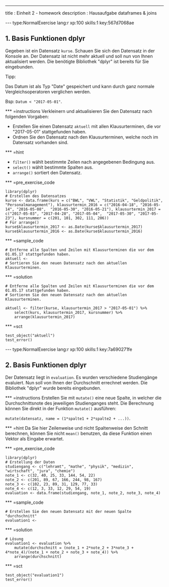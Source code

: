 ---
title       : Einheit 2 - homework
description : Hausaufgabe dataframes & joins

--- type:NormalExercise lang:r xp:100 skills:1 key:567d7068ae
## 1. Basis Funktionen dplyr
Gegeben ist ein Datensatz `kurse`. Schauen Sie sich den Datensatz in der Konsole an. Der Datensatz ist nicht mehr aktuell und soll nun von Ihnen aktualisiert werden. Die benötigte Bibliothek "dplyr" ist bereits für Sie eingebunden.

Tipp: 

Das Datum ist als Typ "Date" gespeichert und kann durch ganz normale Vergleichsoperatoren verglichen werden. 

Bsp: `Datum < "2017-05-01"`.


*** =instructions
Verkleinern und aktualisieren Sie den Datensatz nach folgenden Vorgaben:

- Erstellen Sie einen Datensatz `aktuell` mit allen Klausurterminen, die vor "2017-05-01" stattgefunden haben. 
- Ordnen Sie den Datensatz nach den Klausurterminen, welche noch im Datensatz vorhanden sind.

*** =hint
- `filter()` wählt bestimmte Zeilen nach angegebenen Bedingung aus. 
- `select()` wählt bestimmte Spalten aus.
- `arrange()` sortiert den Datensatz.

*** =pre_exercise_code
```{r}
library(dplyr)
# Erstellen des Datensatzes
kurse <- data.frame(kurs = c("BWL", "VWL", "Statistik", "Geldpolitik", "Personalmanagement"), klausurtermin_2016 = c("2016-04-18", "2016-05-14", "2016-05-08",  "2016-05-30", "2016-05-21"), klausurtermin_2017 = c("2017-05-03", "2017-04-28", "2017-05-04",  "2017-05-30", "2017-05-23"), kursnummer = c(201, 101, 302, 111, 206))
# Für arrange()
kurse$klausurtermin_2017 <- as.Date(kurse$klausurtermin_2017)
kurse$klausurtermin_2016 <- as.Date(kurse$klausurtermin_2016)
```

*** =sample_code
```{r}
# Entferne alle Spalten und Zeilen mit Klausurterminen die vor dem 01.05.17 stattgefunden haben. 
aktuell <-
# Sortieren Sie den neuen Datensatz nach den aktuellen Klausurterminen.

```

*** =solution
```{r}
# Entferne alle Spalten und Zeilen mit Klausurterminen die vor dem 01.05.17 stattgefunden haben. 
# Sortieren Sie den neuen Datensatz nach den aktuellen Klausurterminen.

aktuell <- filter(kurse, klausurtermin_2017 > "2017-05-01") %>% 
    select(kurs, klausurtermin_2017, kursnummer) %>% 
    arrange(klausurtermin_2017)

```

*** =sct
```{r}
test_object("aktuell")
test_error()

```

--- type:NormalExercise lang:r xp:100 skills:1 key:7a690271fe
## 2. Basis Funktionen dplyr
Der Datensatz liegt in `evaluation`. Es wurden verschiedene Studiengänge evaluiert. Nun soll von Ihnen der Durchschnitt errechnet werden.
Die Bibliothek "dplyr" wurde bereits eingebunden.


*** =instructions
Erstellen Sie mit `mutate()` eine neue Spalte, in welcher die Durchschnittsnote des jeweiligen Studienganges steht. Die Berechnung können Sie direkt in der Funktion `mutate()` ausführen:

`mutate(datensatz, name = (1*spalte1 + 2*spalte2 + ...))`.

*** =hint
Da Sie hier Zeilenweise und nicht Spaltenweise den Schnitt berechnen, können Sie nicht `mean()` benutzen, da diese Funktion einen Vektor als Eingabe erwartet.

*** =pre_exercise_code
```{r}
library(dplyr)
# Erstellung der Daten
studiengang <- c("lehramt", "mathe", "physik", "medizin", "wirtschaft", "jura", "chemie")
note_1 <- c(32, 40, 25, 33, 144, 54, 22)
note_2 <- c(201, 89, 67, 166, 244, 98, 167)
note_3 <- c(102, 23, 89, 31, 129, 77, 33)
note_4 <- c(12, 3, 33, 12, 29, 54, 19)
evaluation <- data.frame(studiengang, note_1, note_2, note_3, note_4)

```

*** =sample_code
```{r}
# Erstellen Sie den neuen Datensatz mit der neuen Spalte "durchschnitt"
evaluation1 <- 

```

*** =solution
```{r}
# Lösung
evaluation1 <- evaluation %>%
    mutate(durchschnitt = (note_1 + 2*note_2 + 3*note_3 + 4*note_4)/(note_1 + note_2 + note_3 + note_4)) %>%
    arrange(durchschnitt)

```

*** =sct
```{r}
test_object("evaluation1")
test_error()

```
